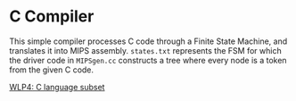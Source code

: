 # C Compiler
This simple compiler processes C code through a Finite State Machine, and translates it into MIPS assembly. `states.txt` represents the FSM for which the driver code in `MIPSgen.cc` constructs a tree where every node is a token from the given C code.

[WLP4: C language subset](https://student.cs.uwaterloo.ca/~cs241/wlp4/WLP4.html)

